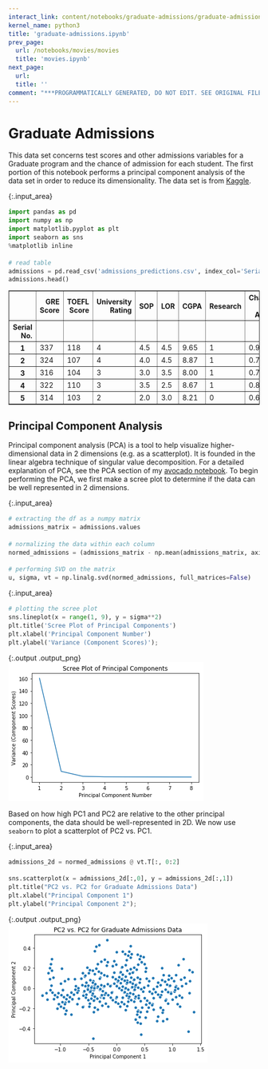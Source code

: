 ```yaml
---
interact_link: content/notebooks/graduate-admissions/graduate-admissions.ipynb
kernel_name: python3
title: 'graduate-admissions.ipynb'
prev_page:
  url: /notebooks/movies/movies
  title: 'movies.ipynb'
next_page:
  url: 
  title: ''
comment: "***PROGRAMMATICALLY GENERATED, DO NOT EDIT. SEE ORIGINAL FILES IN /content***"
---
```


# Graduate Admissions

This data set concerns test scores and other admissions variables for a Graduate program and the chance of admission for each student. The first portion of this notebook performs a principal component analysis of the data set in order to reduce its dimensionality. The data set is from [Kaggle](https://www.kaggle.com/mohansacharya/graduate-admissions).



{:.input_area}
```python
import pandas as pd
import numpy as np
import matplotlib.pyplot as plt
import seaborn as sns
%matplotlib inline

# read table
admissions = pd.read_csv('admissions_predictions.csv', index_col='Serial No.').rename({'Chance of Admit ' : 'Chance of Admit'}, axis=1)
admissions.head()
```





<div markdown="0" class="output output_html">
<div>
<style scoped>
    .dataframe tbody tr th:only-of-type {
        vertical-align: middle;
    }

    .dataframe tbody tr th {
        vertical-align: top;
    }

    .dataframe thead th {
        text-align: right;
    }
</style>
<table border="1" class="dataframe">
  <thead>
    <tr style="text-align: right;">
      <th></th>
      <th>GRE Score</th>
      <th>TOEFL Score</th>
      <th>University Rating</th>
      <th>SOP</th>
      <th>LOR</th>
      <th>CGPA</th>
      <th>Research</th>
      <th>Chance of Admit</th>
    </tr>
    <tr>
      <th>Serial No.</th>
      <th></th>
      <th></th>
      <th></th>
      <th></th>
      <th></th>
      <th></th>
      <th></th>
      <th></th>
    </tr>
  </thead>
  <tbody>
    <tr>
      <th>1</th>
      <td>337</td>
      <td>118</td>
      <td>4</td>
      <td>4.5</td>
      <td>4.5</td>
      <td>9.65</td>
      <td>1</td>
      <td>0.92</td>
    </tr>
    <tr>
      <th>2</th>
      <td>324</td>
      <td>107</td>
      <td>4</td>
      <td>4.0</td>
      <td>4.5</td>
      <td>8.87</td>
      <td>1</td>
      <td>0.76</td>
    </tr>
    <tr>
      <th>3</th>
      <td>316</td>
      <td>104</td>
      <td>3</td>
      <td>3.0</td>
      <td>3.5</td>
      <td>8.00</td>
      <td>1</td>
      <td>0.72</td>
    </tr>
    <tr>
      <th>4</th>
      <td>322</td>
      <td>110</td>
      <td>3</td>
      <td>3.5</td>
      <td>2.5</td>
      <td>8.67</td>
      <td>1</td>
      <td>0.80</td>
    </tr>
    <tr>
      <th>5</th>
      <td>314</td>
      <td>103</td>
      <td>2</td>
      <td>2.0</td>
      <td>3.0</td>
      <td>8.21</td>
      <td>0</td>
      <td>0.65</td>
    </tr>
  </tbody>
</table>
</div>
</div>



## Principal Component Analysis
Principal component analysis (PCA) is a tool to help visualize higher-dimensional data in 2 dimensions (e.g. as a scatterplot). It is founded in the linear algebra technique of singular value decomposition. For a detailed explanation of PCA, see the PCA section of my [avocado notebook](../avocado/avocado#principal-component-analysis). To begin performing the PCA, we first make a scree plot to determine if the data can be well represented in 2 dimensions.



{:.input_area}
```python
# extracting the df as a numpy matrix
admissions_matrix = admissions.values

# normalizing the data within each column
normed_admissions = (admissions_matrix - np.mean(admissions_matrix, axis=0))/ np.sqrt(admissions_matrix.shape[0])

# performing SVD on the matrix
u, sigma, vt = np.linalg.svd(normed_admissions, full_matrices=False)
```




{:.input_area}
```python
# plotting the scree plot
sns.lineplot(x = range(1, 9), y = sigma**2)
plt.title('Scree Plot of Principal Components')
plt.xlabel('Principal Component Number')
plt.ylabel('Variance (Component Scores)');
```



{:.output .output_png}
![png](../../images/notebooks/graduate-admissions/graduate-admissions_4_0.png)



Based on how high PC1 and PC2 are relative to the other principal components, the data should be well-represented in 2D. We now use `seaborn` to plot a scatterplot of PC2 vs. PC1.



{:.input_area}
```python
admissions_2d = normed_admissions @ vt.T[:, 0:2]

sns.scatterplot(x = admissions_2d[:,0], y = admissions_2d[:,1])
plt.title("PC2 vs. PC2 for Graduate Admissions Data")
plt.xlabel("Principal Component 1")
plt.ylabel("Principal Component 2");
```



{:.output .output_png}
![png](../../images/notebooks/graduate-admissions/graduate-admissions_6_0.png)


